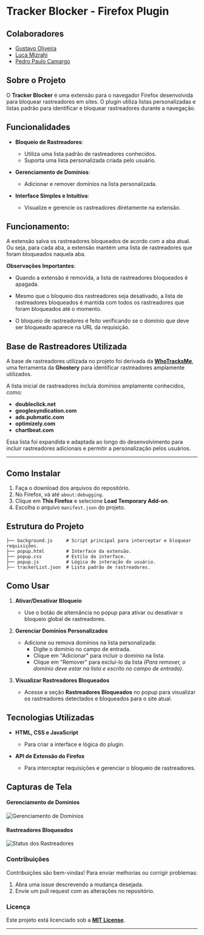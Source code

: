 # Tracker Blocker - Firefox Plugin

## Colaboradores
- [Gustavo Oliveira](https://github.com/gustavoeso)
- [Luca Mizrahi](https://github.com/LucaMizrahi)
- [Pedro Paulo Camargo](https://github.com/PedroPauloMorenoCamargo)

## Sobre o Projeto
O **Tracker Blocker** é uma extensão para o navegador Firefox desenvolvida para bloquear rastreadores em sites. O plugin utiliza listas personalizadas e listas padrão para identificar e bloquear rastreadores durante a navegação.

## Funcionalidades
- **Bloqueio de Rastreadores**:
  - Utiliza uma lista padrão de rastreadores conhecidos.
  - Suporta uma lista personalizada criada pelo usuário.

- **Gerenciamento de Domínios**:
  - Adicionar e remover domínios na lista personalizada.

- **Interface Simples e Intuitiva**:
  - Visualize e gerencie os rastreadores diretamente na extensão.

## Funcionamento:

A extensão salva os rastreadores bloqueados de acordo com a aba atual. Ou seja, para cada aba, a extensão mantém uma lista de rastreadores que foram bloqueados naquela aba. 

**Observações Importantes**:

- Quando a extensão é removida, a lista de rastreadores bloqueados é apagada. 

- Mesmo que o bloqueio dos rastreadores seja desativado, a lista de rastreadores bloqueados é mantida com todos os rastreadores que foram bloqueados até o momento.

- O bloqueio de rastreadores é feito verificando se o domínio que deve ser bloqueado aparece na URL da requisição.

## Base de Rastreadores Utilizada

A base de rastreadores utilizada no projeto foi derivada da **[WhoTracksMe](https://www.ghostery.com/whotracksme/trackers)**, uma ferramenta da **Ghostery** para identificar rastreadores amplamente utilizados.  

A lista inicial de rastreadores incluía domínios amplamente conhecidos, como:
- **doubleclick.net**
- **googlesyndication.com**
- **ads.pubmatic.com**
- **optimizely.com**
- **chartbeat.com**

Essa lista foi expandida e adaptada ao longo do desenvolvimento para incluir rastreadores adicionais e permitir a personalização pelos usuários.

---

## Como Instalar
1. Faça o download dos arquivos do repositório.
2. No Firefox, vá até `about:debugging`.
3. Clique em **This Firefox** e selecione **Load Temporary Add-on**.
4. Escolha o arquivo `manifest.json` do projeto.

## Estrutura do Projeto
```plaintext
├── background.js     # Script principal para interceptar e bloquear requisições.
├── popup.html        # Interface da extensão.
├── popup.css         # Estilo da interface.
├── popup.js          # Lógica de interação do usuário.
├── trackerList.json  # Lista padrão de rastreadores.
```

## **Como Usar**

1. **Ativar/Desativar Bloqueio**  
   - Use o botão de alternância no popup para ativar ou desativar o bloqueio global de rastreadores.  

2. **Gerenciar Domínios Personalizados**  
   - Adicione ou remova domínios na lista personalizada:
     - Digite o domínio no campo de entrada.
     - Clique em "Adicionar" para incluir o domínio na lista.
     - Clique em "Remover" para excluí-lo da lista *(Para remover, o domínio deve estar na lista e escrito no campo de entrada)*.

3. **Visualizar Rastreadores Bloqueados**  
   - Acesse a seção **Rastreadores Bloqueados** no popup para visualizar os rastreadores detectados e bloqueados para o site atual.  

## **Tecnologias Utilizadas**

- **HTML, CSS e JavaScript**  
  - Para criar a interface e lógica do plugin.  

- **API de Extensão do Firefox**  
  - Para interceptar requisições e gerenciar o bloqueio de rastreadores.  

## **Capturas de Tela**

#### Gerenciamento de Domínios
![Gerenciamento de Domínios](./screenshots/domains-management.png)

#### Rastreadores Bloqueados
![Status dos Rastreadores](./screenshots/trackers-status.png)

### **Contribuições**

Contribuições são bem-vindas! Para enviar melhorias ou corrigir problemas:  

1. Abra uma issue descrevendo a mudança desejada.  
2. Envie um pull request com as alterações no repositório.  

### **Licença**

Este projeto está licenciado sob a **[MIT License](./LICENSE)**.  

--- 
